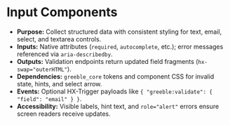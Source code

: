 # Input Components

- **Purpose:** Collect structured data with consistent styling for text, email, select, and textarea controls.
- **Inputs:** Native attributes (`required`, `autocomplete`, etc.); error messages referenced via `aria-describedby`.
- **Outputs:** Validation endpoints return updated field fragments (`hx-swap="outerHTML"`).
- **Dependencies:** `greeble_core` tokens and component CSS for invalid state, hints, and select arrow.
- **Events:** Optional HX-Trigger payloads like `{ "greeble:validate": { "field": "email" } }`.
- **Accessibility:** Visible labels, hint text, and `role="alert"` errors ensure screen readers receive updates.
